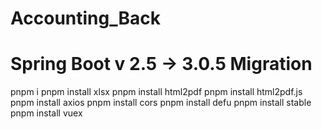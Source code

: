 # Accounting_Back

# Spring Boot v 2.5 -> 3.0.5 Migration

pnpm i
pnpm install xlsx
pnpm install html2pdf
pnpm install html2pdf.js
pnpm install axios
pnpm install cors
pnpm install defu
pnpm install stable
pnpm install vuex
